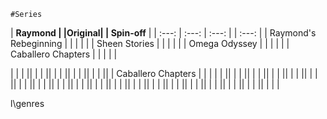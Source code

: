     #Series
    
| **Raymond | |Original| | Spin-off** | 
| :---:         |     :---:      |          :---: | |          :---: |
|  Raymond's Rebeginning  |      |    | | |
|  Sheen Stories    |        |       | | |
| Omega Odyssey     |        |       | | |
| Caballero Chapters       |       | | | |

|      |        |       ||      |        |       ||      |        |       ||      |        |       ||      |        |       ||      | Caballero Chapters       |       |
|      |        |       ||      |        |       ||      |        |       ||      |        |       ||      |        |       ||      |        |       ||      |        |       ||      |        |       ||      |        |       ||      |        |       ||      |        |       ||      |        |       ||      |        |       ||      |        |       ||      |        |       ||      |        |       ||      |        |       ||      |        |       ||      |        |       ||      |        |       |

l\genres
